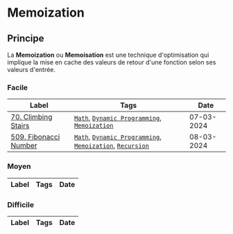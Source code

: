 # Memoization

## Principe

La **Memoization** ou **Memoisation** est une technique d'optimisation qui implique la mise en cache des valeurs de retour d'une fonction selon ses valeurs d'entrée.

### Facile

| Label                                                            | Tags                                                                                                                    | Date       |
| ---------------------------------------------------------------- | ----------------------------------------------------------------------------------------------------------------------- | ---------- |
| [70. Climbing Stairs](../Probleme/0070.%20Climbing%20Stairs/)    | [`Math`](./math.md), [`Dynamic Programming`](./dp.md), [`Memoization`](./memoization.md)                                | 07-03-2024 |
| [509. Fibonacci Number](../Probleme/0509.%20Fibonacci%20Number/) | [`Math`](./math.md), [`Dynamic Programming`](./dp.md), [`Memoization`](./memoization.md), [`Recursion`](./recursion.md) | 08-03-2024 |

### Moyen

| Label | Tags | Date |
| ----- | ---- | ---- |

### Difficile

| Label | Tags | Date |
| ----- | ---- | ---- |

